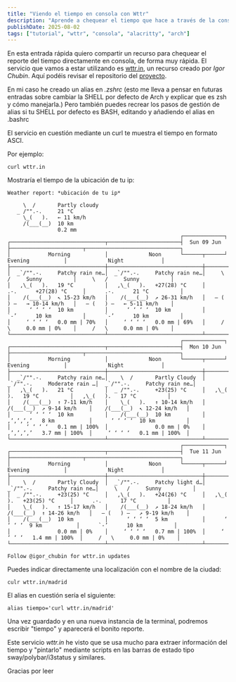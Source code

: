 ```yaml
---
title: "Viendo el tiempo en consola con Wttr"
description: "Aprende a chequear el tiempo que hace a través de la consola con esta herramienta."
publishDate: 2025-08-02
tags: ["tutorial", "wttr", "consola", "alacritty", "arch"]
---
```


En esta entrada rápida quiero compartir un recurso para chequear el reporte del tiempo directamente en consola, de forma muy rápida.
El servicio que vamos a estar utilizando es [wttr.in](wwttr.in), un recurso creado por _Igor Chubin_.
Aquí podéis revisar el repositorio del [proyecto](https://github.com/chubin/wttr.in).

En mi caso he creado un alias en _.zshrc_ (esto me lleva a pensar en futuras entradas sobre cambiar la SHELL por defecto de Arch y explicar que es zsh y cómo manejarla.)
Pero también puedes recrear los pasos de gestión de alias si tu SHELL por defecto es BASH, editando y añadiendo el alias en .bashrc

El servicio en cuestión mediante un curl te muestra el tiempo en formato ASCI.

Por ejemplo:

```
curl wttr.in

```

Mostraría el tiempo de la ubicación de tu ip:

```
Weather report: *ubicación de tu ip*

     \  /       Partly cloudy
   _ /"".-.     21 °C
     \_(   ).   ← 11 km/h
     /(___(__)  10 km
                0.2 mm
                                                       ┌─────────────┐
┌──────────────────────────────┬───────────────────────┤  Sun 09 Jun ├───────────────────────┬──────────────────────────────┐
│            Morning           │             Noon      └──────┬──────┘     Evening           │             Night            │
├──────────────────────────────┼──────────────────────────────┼──────────────────────────────┼──────────────────────────────┤
│  _`/"".-.     Patchy rain ne…│  _`/"".-.     Patchy rain ne…│     \   /     Sunny          │     \   /     Sunny          │
│   ,\_(   ).   19 °C          │   ,\_(   ).   +27(28) °C     │      .-.      +27(28) °C     │      .-.      21 °C          │
│    /(___(__)  ↖ 15-23 km/h   │    /(___(__)  ↗ 26-31 km/h   │   ― (   ) ―   → 10-14 km/h   │   ― (   ) ―   ← 5-11 km/h    │
│      ‘ ‘ ‘ ‘  10 km          │      ‘ ‘ ‘ ‘  10 km          │      `-’      10 km          │      `-’      10 km          │
│     ‘ ‘ ‘ ‘   0.0 mm | 70%   │     ‘ ‘ ‘ ‘   0.0 mm | 69%   │     /   \     0.0 mm | 0%    │     /   \     0.0 mm | 0%    │
└──────────────────────────────┴──────────────────────────────┴──────────────────────────────┴──────────────────────────────┘
                                                       ┌─────────────┐
┌──────────────────────────────┬───────────────────────┤  Mon 10 Jun ├───────────────────────┬──────────────────────────────┐
│            Morning           │             Noon      └──────┬──────┘     Evening           │             Night            │
├──────────────────────────────┼──────────────────────────────┼──────────────────────────────┼──────────────────────────────┤
│  _`/"".-.     Patchy rain ne…│    \  /       Partly Cloudy  │  _`/"".-.     Moderate rain …│  _`/"".-.     Patchy rain ne…│
│   ,\_(   ).   21 °C          │  _ /"".-.     +23(25) °C     │   ,\_(   ).   19 °C          │   ,\_(   ).   17 °C          │
│    /(___(__)  ↑ 7-11 km/h    │    \_(   ).   ↑ 10-14 km/h   │    /(___(__)  ↗ 9-14 km/h    │    /(___(__)  ↖ 12-24 km/h   │
│      ‘ ‘ ‘ ‘  10 km          │    /(___(__)  10 km          │    ‚‘‚‘‚‘‚‘   8 km           │      ‘ ‘ ‘ ‘  10 km          │
│     ‘ ‘ ‘ ‘   0.1 mm | 100%  │               0.0 mm | 0%    │    ‚’‚’‚’‚’   3.7 mm | 100%  │     ‘ ‘ ‘ ‘   0.1 mm | 100%  │
└──────────────────────────────┴──────────────────────────────┴──────────────────────────────┴──────────────────────────────┘
                                                       ┌─────────────┐
┌──────────────────────────────┬───────────────────────┤  Tue 11 Jun ├───────────────────────┬──────────────────────────────┐
│            Morning           │             Noon      └──────┬──────┘     Evening           │             Night            │
├──────────────────────────────┼──────────────────────────────┼──────────────────────────────┼──────────────────────────────┤
│    \  /       Partly Cloudy  │  _`/"".-.     Patchy light d…│  _`/"".-.     Patchy rain ne…│     \   /     Sunny          │
│  _ /"".-.     +23(25) °C     │   ,\_(   ).   +24(26) °C     │   ,\_(   ).   +23(25) °C     │      .-.      17 °C          │
│    \_(   ).   ↑ 15-17 km/h   │    /(___(__)  ↗ 18-24 km/h   │    /(___(__)  ↑ 14-26 km/h   │   ― (   ) ―   ↗ 9-19 km/h    │
│    /(___(__)  10 km          │      ‘ ‘ ‘ ‘  5 km           │      ‘ ‘ ‘ ‘  9 km           │      `-’      10 km          │
│               0.0 mm | 0%    │     ‘ ‘ ‘ ‘   0.7 mm | 100%  │     ‘ ‘ ‘ ‘   1.4 mm | 100%  │     /   \     0.0 mm | 0%    │
└──────────────────────────────┴──────────────────────────────┴──────────────────────────────┴──────────────────────────────┘

Follow @igor_chubin for wttr.in updates

```

Puedes indicar directamente una localización con el nombre de la ciudad:

```
culr wttr.in/madrid
```

El alias en cuestión sería el siguiente:

```
alias tiempo='curl wttr.in/madrid'
```

Una vez guardado y en una nueva instancia de la terminal, podremos escribir "tiempo" y aparecerá el bonito reporte.

Este servicio _wttr.in_ he visto que se usa mucho para extraer información del tiempo y "pintarlo" mediante scripts en las barras de estado tipo sway/polybar/i3status y similares.

Gracias por leer
